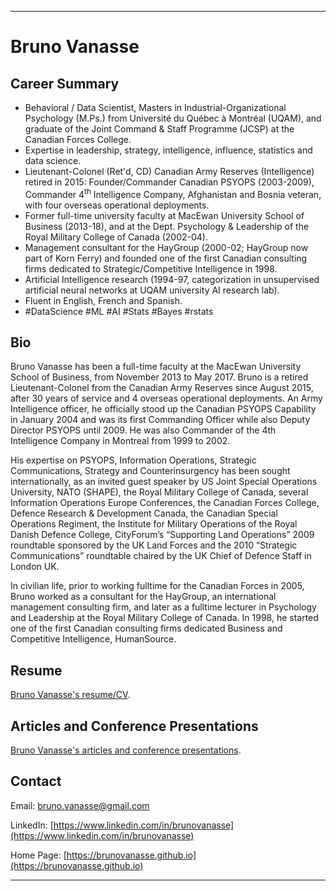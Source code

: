 * * *
# Bruno Vanasse

## Career Summary

* Behavioral / Data Scientist, Masters in Industrial-Organizational Psychology (M.Ps.) from Université du Québec à Montréal (UQAM), and graduate of the Joint Command & Staff Programme (JCSP) at the Canadian Forces College. 
* Expertise in leadership, strategy, intelligence, influence, statistics and data science. 
* Lieutenant-Colonel (Ret'd, CD) Canadian Army Reserves (Intelligence) retired in 2015: Founder/Commander Canadian PSYOPS (2003-2009), Commander 4<sup>th</sup> Intelligence Company, Afghanistan and Bosnia veteran, with four overseas operational deployments.
* Former full-time university faculty at MacEwan University School of Business (2013-18), and at the Dept. Psychology & Leadership of the Royal Military College of Canada (2002-04). 
* Management consultant for the HayGroup (2000-02; HayGroup now part of Korn Ferry) and founded one of the first Canadian consulting firms dedicated to Strategic/Competitive Intelligence in 1998.
* Artificial Intelligence research (1994-97, categorization in unsupervised artificial neural networks at UQAM university AI research lab). 
* Fluent in English, French and Spanish.
* #DataScience #ML #AI #Stats #Bayes #rstats

## Bio

Bruno Vanasse has been a full-time faculty at the MacEwan University School of Business, from November 2013 to May 2017. Bruno is a retired Lieutenant-Colonel from the Canadian Army Reserves since August 2015, after 30 years of service and 4 overseas operational deployments. An Army Intelligence officer, he officially stood up the Canadian PSYOPS Capability in January 2004 and was its first Commanding Officer while also Deputy Director PSYOPS until 2009. He was also Commander of  the 4th Intelligence Company in Montreal from 1999 to 2002.

His expertise on PSYOPS, Information Operations, Strategic Communications, Strategy and Counterinsurgency has been sought internationally, as an invited guest speaker by US Joint Special Operations University, NATO (SHAPE), the Royal Military College of Canada, several Information Operations Europe Conferences, the Canadian Forces College, Defence Research & Development Canada, the Canadian Special Operations Regiment, the Institute for Military Operations of the Royal Danish Defence College, CityForum’s “Supporting Land Operations” 2009 roundtable sponsored by the UK Land Forces and the 2010 “Strategic Communications” roundtable chaired by the UK Chief of Defence Staff in London UK.
 
In civilian life, prior to working fulltime for the Canadian Forces in 2005, Bruno worked as a consultant for the HayGroup, an international management consulting firm, and later as a fulltime lecturer in Psychology and Leadership at the Royal Military College of Canada. In 1998, he started one of the first Canadian consulting firms dedicated Business and Competitive Intelligence, HumanSource. 

## Resume

[Bruno Vanasse's resume/CV](Bruno_Vanasse.pdf).

## Articles and Conference Presentations

[Bruno Vanasse's articles and conference presentations](articles/README.md).

## Contact 

Email: <bruno.vanasse@gmail.com>

LinkedIn: [https://www.linkedin.com/in/brunovanasse](https://www.linkedin.com/in/brunovanasse)

Home Page: [https://brunovanasse.github.io](https://brunovanasse.github.io)

* * *
